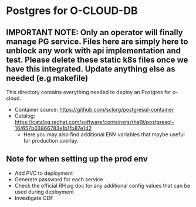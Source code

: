 <!--
SPDX-FileCopyrightText: Red Hat

SPDX-License-Identifier: Apache-2.0
-->

# Postgres for O-CLOUD-DB

## IMPORTANT NOTE: Only an operator will finally manage PG service. Files here are simply here to unblock any work with api implementation and test. Please delete these static k8s files once we have this integrated. Update anything else as needed (e.g makefile)

This directory contains everything needed to deploy an Postgres for o-cloud.

- Container source: <https://github.com/sclorg/postgresql-container>
- Catalog: <https://catalog.redhat.com/software/containers/rhel9/postgresql-16/657b03866783e1b1fb87e142>
  - Here you may also find additional ENV variables that maybe useful for production overlay.

## Note for when setting up the prod env

- Add PVC to deployment
- Generate password for each service
- Check the official RH pg doc for any additional config values that can be used during deployment
- Investigate ODF

